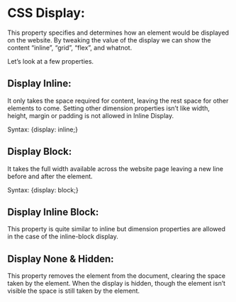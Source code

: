 # CSS Display:
This property specifies and determines how an element would be displayed on the website. By tweaking the value of the display we can show the content “inline”, “grid”, “flex”, and whatnot.

Let’s look at a few properties.

## Display Inline:
It only takes the space required for content, leaving the rest space for other elements to come. Setting other dimension properties isn’t like width, height, margin or padding is not allowed in Inline Display.

Syntax: 
{display: inline;}
 

## Display Block:
It takes the full width available across the website page leaving a new line before and after the element.

Syntax: 
{display: block;}
 

## Display Inline Block:
This property is quite similar to inline but dimension properties are allowed in the case of the inline-block display.


## Display None & Hidden:
This property removes the element from the document, clearing the space taken by the element. When the display is hidden, though the element isn’t visible the space is still taken by the element.

  
